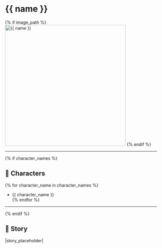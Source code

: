 # {{ name }}

<!-- Optional -->
{% if image_path %}
<img src="{{ image_path }}" alt="{{ name }}" width="400" />
{% endif %}

---
{% if character_names %}
## 📕 Characters
{% for character_name in character_names %}
  -  {{ character_name }}  
{% endfor %}
---
{% endif %}


## 📕 Story
|story_placeholder|
